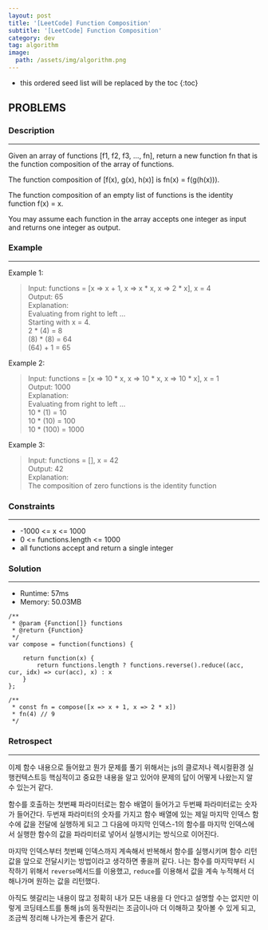 ```yaml
---
layout: post
title: '[LeetCode] Function Composition'
subtitle: '[LeetCode] Function Composition'
category: dev
tag: algorithm
image:
  path: /assets/img/algorithm.png
---
```


<!-- prettier-ignore -->
* this ordered seed list will be replaced by the toc
{:toc}

## PROBLEMS

### **Description**

---

Given an array of functions [f1, f2, f3, ..., fn], return a new function fn that is the function composition of the array of functions.

The function composition of [f(x), g(x), h(x)] is fn(x) = f(g(h(x))).

The function composition of an empty list of functions is the identity function f(x) = x.

You may assume each function in the array accepts one integer as input and returns one integer as output.

### **Example**

---

Example 1:

<!-- prettier-ignore -->
> Input: functions = [x => x + 1, x => x * x, x => 2 * x], x = 4  
> Output: 65  
> Explanation:  
> Evaluating from right to left ...  
> Starting with x = 4.  
> 2 * (4) = 8  
> (8) * (8) = 64  
> (64) + 1 = 65

Example 2:

<!-- prettier-ignore -->
> Input: functions = [x => 10 * x, x => 10 * x, x => 10 * x], x = 1  
> Output: 1000  
> Explanation:  
> Evaluating from right to left ...  
> 10 * (1) = 10  
> 10 * (10) = 100  
> 10 * (100) = 1000

Example 3:

> Input: functions = [], x = 42  
> Output: 42  
> Explanation:  
> The composition of zero functions is the identity function

### **Constraints**

---

- -1000 <= x <= 1000
- 0 <= functions.length <= 1000
- all functions accept and return a single integer

### Solution

---

- Runtime: 57ms
- Memory: 50.03MB

```
/**
 * @param {Function[]} functions
 * @return {Function}
 */
var compose = function(functions) {

    return function(x) {
        return functions.length ? functions.reverse().reduce((acc, cur, idx) => cur(acc), x) : x
    }
};

/**
 * const fn = compose([x => x + 1, x => 2 * x])
 * fn(4) // 9
 */
```

### Retrospect

---

이제 함수 내용으로 들어왔고 뭔가 문제를 풀기 위해서는 js의 클로저나 렉시컬환경 실행컨텍스트등 핵심적이고 중요한 내용을 알고 있어야 문제의 답이 어떻게 나왔는지 알 수 있는거 같다.

함수를 호출하는 첫번째 파라미터로는 함수 배열이 들어가고 두번째 파라미터로는 숫자가 들어간다. 두번재 파라미터의 숫자를 가지고 함수 배열에 있는 제일 마지막 인덱스 함수에 값을 전달에 실행하게 되고 그 다음에 마지막 인덱스-1의 함수를 마지막 인덱스에서 실행한 함수의 값을 파라미터로 넣어서 실행시키는 방식으로 이어진다.

마지막 인덱스부터 첫번째 인덱스까지 계속해서 반복해서 함수를 실행시키며 함수 리턴 값을 앞으로 전달시키는 방법이라고 생각하면 좋을꺼 같다. 나는 함수를 마지막부터 시작하기 위해서 `reverse`메서드를 이용했고, `reduce`를 이용해서 값을 계속 누적해서 더해나가며 원하는 값을 리턴했다.

아직도 헷갈리는 내용이 많고 정확히 내가 모든 내용을 다 안다고 설명할 수는 없지만 이렇게 코딩테스트를 통해 js의 동작원리는 조금이나마 더 이해하고 찾아볼 수 있게 되고, 조금씩 정리해 나가는게 좋은거 같다.
